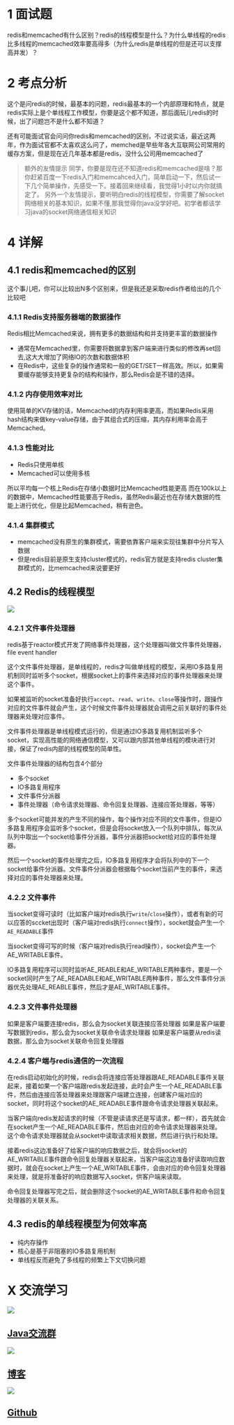 
# 1 面试题
redis和memcached有什么区别？redis的线程模型是什么？为什么单线程的redis比多线程的memcached效率要高得多（为什么redis是单线程的但是还可以支撑高并发）？

# 2 考点分析
这个是问redis的时候，最基本的问题，redis最基本的一个内部原理和特点，就是redis实际上是个单线程工作模型，你要是这个都不知道，那后面玩儿redis的时候，出了问题岂不是什么都不知道？

还有可能面试官会问问你redis和memcached的区别，不过说实话，最近这两年，作为面试官都不太喜欢这么问了，memched是早些年各大互联网公司常用的缓存方案，但是现在近几年基本都是redis，没什么公司用memcached了

> 额外的友情提示
同学，你要是现在还不知道redis和memcached是啥？那你赶紧百度一下redis入门和memcahced入门，简单启动一下，然后试一下几个简单操作，先感受一下。接着回来继续看，我觉得1小时以内你就搞定了。
另外一个友情提示，要听明白redis的线程模型，你需要了解socket网络相关的基本知识，如果不懂,那我觉得你java没学好吧。初学者都该学习java的socket网络通信相关知识

# 4 详解
## 4.1 redis和memcached的区别

这个事儿吧，你可以比较出N多个区别来，但是我还是采取redis作者给出的几个比较吧

###  4.1.1 Redis支持服务器端的数据操作
Redis相比Memcached来说，拥有更多的数据结构和并支持更丰富的数据操作
- 通常在Memcached里，你需要将数据拿到客户端来进行类似的修改再set回去,这大大增加了网络IO的次数和数据体积
- 在Redis中，这些复杂的操作通常和一般的GET/SET一样高效。所以，如果需要缓存能够支持更复杂的结构和操作，那么Redis会是不错的选择。

###  4.1.2 内存使用效率对比
使用简单的KV存储的话，Memcached的内存利用率更高，而如果Redis采用hash结构来做key-value存储，由于其组合式的压缩，其内存利用率会高于Memcached。

###  4.1.3 性能对比
- Redis只使用单核
- Memcached可以使用多核

所以平均每一个核上Redis在存储小数据时比Memcached性能更高
而在100k以上的数据中，Memcached性能要高于Redis，虽然Redis最近也在存储大数据的性能上进行优化，但是比起Memcached，稍有逊色。

###  4.1.4 集群模式
- memcached没有原生的集群模式，需要依靠客户端来实现往集群中分片写入数据
- 但是redis目前是原生支持cluster模式的，redis官方就是支持redis cluster集群模式的，比memcached来说要更好

## 4.2 Redis的线程模型
![](https://img-blog.csdnimg.cn/20190511180551350.png?x-oss-process=image/watermark,type_ZmFuZ3poZW5naGVpdGk,shadow_10,text_aHR0cHM6Ly9ibG9nLmNzZG4ubmV0L3FxXzMzNTg5NTEw,size_16,color_FFFFFF,t_70)
### 4.2.1 文件事件处理器
redis基于reactor模式开发了网络事件处理器，这个处理器叫做文件事件处理器，file event handler

这个文件事件处理器，是单线程的，redis才叫做单线程的模型，采用IO多路复用机制同时监听多个socket，根据socket上的事件来选择对应的事件处理器来处理这个事件。

如果被监听的socket准备好执行`accept`、`read`、`write`、`close`等操作时，跟操作对应的文件事件就会产生，这个时候文件事件处理器就会调用之前关联好的事件处理器来处理对应事件。

文件事件处理器是单线程模式运行的，但是通过IO多路复用机制监听多个socket，实现高性能的网络通信模型，又可以跟内部其他单线程的模块进行对接，保证了redis内部的线程模型的简单性。

文件事件处理器的结构包含4个部分
- 多个socket
- IO多路复用程序
- 文件事件分派器
- 事件处理器（命令请求处理器、命令回复处理器、连接应答处理器，等等）

多个socket可能并发的产生不同的操作，每个操作对应不同的文件事件，但是IO多路复用程序会监听多个socket，但是会将socket放入一个队列中排队，每次从队列中取出一个socket给事件分派器，事件分派器把socket给对应的事件处理器。

然后一个socket的事件处理完之后，IO多路复用程序才会将队列中的下一个socket给事件分派器。文件事件分派器会根据每个socket当前产生的事件，来选择对应的事件处理器来处理。

### 4.2.2 文件事件
当socket变得可读时（比如客户端对redis执行`write`/`close`操作），或者有新的可以应答的sccket出现时（客户端对redis执行`connect`操作），socket就会产生一个`AE_READABLE`事件

当socket变得可写的时候（客户端对redis执行read操作），socket会产生一个AE_WRITABLE事件。

IO多路复用程序可以同时监听AE_REABLE和AE_WRITABLE两种事件，要是一个socket同时产生了AE_READABLE和AE_WRITABLE两种事件，那么文件事件分派器优先处理AE_REABLE事件，然后才是AE_WRITABLE事件。

### 4.2.3 文件事件处理器
如果是客户端要连接redis，那么会为socket关联连接应答处理器
如果是客户端要写数据到redis，那么会为socket关联命令请求处理器
如果是客户端要从redis读数据，那么会为socket关联命令回复处理器

### 4.2.4 客户端与redis通信的一次流程
在redis启动初始化的时候，redis会将连接应答处理器跟AE_READABLE事件关联起来，接着如果一个客户端跟redis发起连接，此时会产生一个AE_READABLE事件，然后由连接应答处理器来处理跟客户端建立连接，创建客户端对应的socket，同时将这个socket的AE_READABLE事件跟命令请求处理器关联起来。

当客户端向redis发起请求的时候（不管是读请求还是写请求，都一样），首先就会在socket产生一个AE_READABLE事件，然后由对应的命令请求处理器来处理。这个命令请求处理器就会从socket中读取请求相关数据，然后进行执行和处理。

接着redis这边准备好了给客户端的响应数据之后，就会将socket的AE_WRITABLE事件跟命令回复处理器关联起来，当客户端这边准备好读取响应数据时，就会在socket上产生一个AE_WRITABLE事件，会由对应的命令回复处理器来处理，就是将准备好的响应数据写入socket，供客户端来读取。

命令回复处理器写完之后，就会删除这个socket的AE_WRITABLE事件和命令回复处理器的关联关系。

## 4.3 redis的单线程模型为何效率高
- 纯内存操作
- 核心是基于非阻塞的IO多路复用机制
- 单线程反而避免了多线程的频繁上下文切换问题

# X 交流学习
![](https://img-blog.csdnimg.cn/20190504005601174.jpg)
## [Java交流群](https://jq.qq.com/?_wv=1027&k=5UB4P1T)
![](https://img-blog.csdnimg.cn/20190502142519844.jpg?x-oss-process=image/watermark,type_ZmFuZ3poZW5naGVpdGk,shadow_10,text_aHR0cHM6Ly9ibG9nLmNzZG4ubmV0L3FxXzMzNTg5NTEw,size_16,color_FFFFFF,t_70)

## [博客](http://www.shishusheng.com)

![](https://img-blog.csdnimg.cn/20190502142541289.jpg?x-oss-process=image/watermark,type_ZmFuZ3poZW5naGVpdGk,shadow_10,text_aHR0cHM6Ly9ibG9nLmNzZG4ubmV0L3FxXzMzNTg5NTEw,size_16,color_FFFFFF,t_70)

## [Github](https://github.com/Wasabi1234)